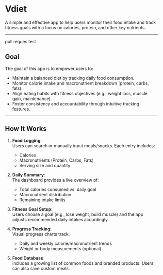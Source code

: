 # Vdiet

A simple and effective app to help users monitor their food intake and track fitness goals with a focus on calories, protein, and other key nutrients.

---

pull reques test

## Goal

The goal of this app is to empower users to:

-   Maintain a balanced diet by tracking daily food consumption.
-   Monitor calorie intake and macronutrient breakdown (protein, carbs, fats).
-   Align eating habits with fitness objectives (e.g., weight loss, muscle gain, maintenance).
-   Foster consistency and accountability through intuitive tracking features.

---

## How It Works

1. **Food Logging**:  
   Users can search or manually input meals/snacks. Each entry includes:

    - Calories
    - Macronutrients (Protein, Carbs, Fats)
    - Serving size and quantity

2. **Daily Summary**:  
   The dashboard provides a live overview of:

    - Total calories consumed vs. daily goal
    - Macronutrient distribution
    - Remaining intake limits

3. **Fitness Goal Setup**:  
   Users choose a goal (e.g., lose weight, build muscle) and the app adjusts recommended daily intakes accordingly.

4. **Progress Tracking**:  
   Visual progress charts track:

    - Daily and weekly calorie/macronutrient trends
    - Weight or body measurements (optional)

5. **Food Database**:  
   Includes a growing list of common foods and branded products. Users can also save custom meals.
